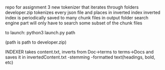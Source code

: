 repo for assignment 3
new tokenizer that iterates through folders developer.zip
tokenizes every json file and places in inverted index
inverted index is periodically saved to many chunk files in output folder
search engine part will only have to search some subset of the chunk files

to launch:
python3 launch.py path

(path is path to developer.zip)

INDEXER
takes content.txt, inverts from Doc->terms to terms->Docs and saves it in invertedContent.txt
-stemming
-formatted text(headings, bold, etc)

